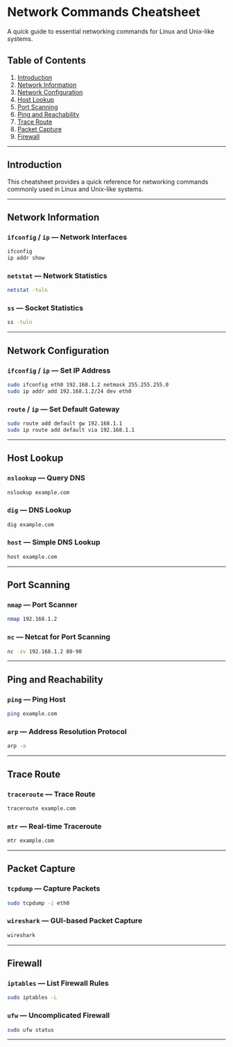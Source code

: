 # Network Commands Cheatsheet

A quick guide to essential networking commands for Linux and Unix-like systems.

## Table of Contents
1. [Introduction](#introduction)
2. [Network Information](#network-information)
3. [Network Configuration](#network-configuration)
4. [Host Lookup](#host-lookup)
5. [Port Scanning](#port-scanning)
6. [Ping and Reachability](#ping-and-reachability)
7. [Trace Route](#trace-route)
8. [Packet Capture](#packet-capture)
9. [Firewall](#firewall)

---

## Introduction

This cheatsheet provides a quick reference for networking commands commonly used in Linux and Unix-like systems.

---

## Network Information

### `ifconfig` / `ip` — Network Interfaces
```bash
ifconfig
ip addr show
```

### `netstat` — Network Statistics
```bash
netstat -tuln
```

### `ss` — Socket Statistics
```bash
ss -tuln
```

---

## Network Configuration

### `ifconfig` / `ip` — Set IP Address
```bash
sudo ifconfig eth0 192.168.1.2 netmask 255.255.255.0
sudo ip addr add 192.168.1.2/24 dev eth0
```

### `route` / `ip` — Set Default Gateway
```bash
sudo route add default gw 192.168.1.1
sudo ip route add default via 192.168.1.1
```

---

## Host Lookup

### `nslookup` — Query DNS
```bash
nslookup example.com
```

### `dig` — DNS Lookup
```bash
dig example.com
```

### `host` — Simple DNS Lookup
```bash
host example.com
```

---

## Port Scanning

### `nmap` — Port Scanner
```bash
nmap 192.168.1.2
```

### `nc` — Netcat for Port Scanning
```bash
nc -zv 192.168.1.2 80-90
```

---

## Ping and Reachability

### `ping` — Ping Host
```bash
ping example.com
```

### `arp` — Address Resolution Protocol
```bash
arp -a
```

---

## Trace Route

### `traceroute` — Trace Route
```bash
traceroute example.com
```

### `mtr` — Real-time Traceroute
```bash
mtr example.com
```

---

## Packet Capture

### `tcpdump` — Capture Packets
```bash
sudo tcpdump -i eth0
```

### `wireshark` — GUI-based Packet Capture
```bash
wireshark
```

---

## Firewall

### `iptables` — List Firewall Rules
```bash
sudo iptables -L
```

### `ufw` — Uncomplicated Firewall
```bash
sudo ufw status
```

---
